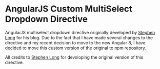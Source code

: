 # AngularJS Custom MultiSelect Dropdown Directive
AngularJS multiselect dropdown directive originally developed by [Stephen Long](https://github.com/long2know/angular-directives-general) for his blog. Due to the fact that I have made several changes to the directive and my recent decision to move to the new Angular 8, I have decided to move this custom version of the original to npm repository.

All credits to [Stephen Long](https://github.com/long2know/angular-directives-general) for devoloping the original version of this directive.